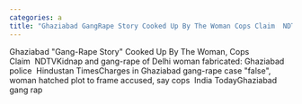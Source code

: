 ```yaml
---
categories: a
title: "Ghaziabad GangRape Story Cooked Up By The Woman Cops Claim  NDTV"
---
```

Ghaziabad "Gang-Rape Story" Cooked Up By The Woman, Cops Claim&nbsp;&nbsp;NDTVKidnap and gang-rape of Delhi woman fabricated: Ghaziabad police&nbsp;&nbsp;Hindustan TimesCharges in Ghaziabad gang-rape case "false", woman hatched plot to frame accused, say cops&nbsp;&nbsp;India TodayGhaziabad gang rap